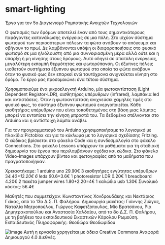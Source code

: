 # smart-lighting
Έργο για τον 5ο Διαγωνισμό Ρομποτικής Ανοιχτών Τεχνολογιών

Ο φωτισμός των δρόμων αποτελεί έναν από τους σημαντικότερους παράγοντες κατανάλωσης ενέργειας σε μια πόλη. Στο ισχύον σύστημα φωτισμού των περισσότερων πόλεων τα φώτα ανάβουν το απόγευμα και σβήνουν το πρωί. Δε  λαμβάνονται υπόψη οι διαφοροποιήσεις στο φυσικό φωτισμό σε μια ηλιόλουστη από μια συννεφιασμένη  μέρα αλλά ούτε και η ύπαρξη ή μη κίνησης στους δρόμους. Αυτό οδηγεί σε σπατάλη ενέργειας, μεγαλύτερη  εκπομπή θερμότητας και φωτορύπανση.
Οι έξυπνες πόλεις υιοθετούν συστήματα έξυπνου φωτισμού στα οποία τα φώτα ανάβουν όταν το φυσικό φως δεν επαρκεί ενώ ταυτόχρονα ανιχνεύεται κίνηση στο δρόμο. Το έργο μας προσομοιώνει ένα τέτοιο σύστημα. 

Χρησιμοποιούμε ένα μικροελεγκτή Arduino, μία φωτοαντίσταση (Light Dependent Registor-LDR), αισθητήρες υπέρυθρων (infrared), λαμπάκια led και αντιστάσεις. Όταν η φωτοαντίσταση ανιχνεύσει χαμηλές τιμές στο φυσικό φως, το σύστημα έξυπνου φωτισμού ενεργοποιείται. Κάθε αισθητήρας υπέρυθρων που είναι τοποθετημένος στη βάση μιας λάμπας μπορεί να εντοπίσει την κίνηση μπροστά του. Τα δεδομένα στέλνονται στο Arduino και η αντίστοιχη λάμπα ανάβει.

Για τον προγραμματισμό του Arduino χρησιμοποιήσαμε το λογισμικό με πλακίδια Pictoblox  και για το κύκλωμα με το λογισμικό σχεδίασης Fritzing. Ο κώδικας βρίσκεται στο φάκελο Code και η συνδεσμολογία στο φάκελο Connections. 
Στο φάκελο Lessons υπάρχουν τα μαθήματα για τη σταδιακή δημιουργία του έργου που περιλαμβάνουν σχέδια και κώδικα.
Στο φάκελο Video-Images υπάρχουν βίντεο και φωτογραφίες από τα μαθήματα που πραγματοποιήηκαν.

Χρειαστήκαμε:
1 arduino uno  29.90€
3 αισθητήρες εγγύτητας υπέρυθρων 3*4.40=13.20€
6 leds 6*0.6=3.6€
1 photoresistor LDR 0.20€
1 breadboard 4.20€
2 πακέτα jumper wires 1.80+2.20=4€
1 καλώδιο usb 1.30€
Συνολικό κόστος: 56.4€

Μαθητές που συμμετείχαν: 
Κωνσταντίνος Χονδρουδάκης και Νεκτάριος Γκίκας, από το 13ο Δ.Σ. Π. Φαλήρου.
Δημιουργία μακέτας: Γιάννης Ζιώγας, Ναταλία Μητροπούλου, Γιώργος Καφετζόπουλος, Μίο Βρατσάνου, Ρία Δημητρακοπούλου και Αναστασία Χαλδαίου, από το 8ο Δ.Σ. Π. Φαλήρου, με τη βοήθεια του εκπαιδευτικού Εικαστικών Κάρολου Ρωμούση.                            
Εκπαιδευτικός Πληροφορικής: Θεοδώρα Θεοδωρίδου

![image](https://github.com/8dim-pfalirou-little-programmers/smart-lighting/assets/57892291/8b6d45b4-ecf5-4165-b257-ee4594bb1024) Αυτή η εργασία χορηγείται με άδεια Creative Commons Αναφορά Δημιουργού 4.0 Διεθνές. 
